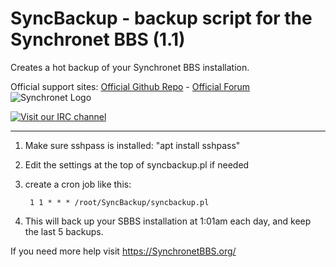 # SyncBackup - backup script for the Synchronet BBS (1.1)
Creates a hot backup of your Synchronet BBS installation.

Official support sites: [Official Github Repo](https://github.com/fstltna/SyncBackup) - [Official Forum](https://synchronetbbs.org/index.php/forum/syncbackup) ![Synchronet Logo](https://SynchronetBBS.org/SynchronetLogo.png) 

[![Visit our IRC channel](https://kiwiirc.com/buttons/irc.synchro.net/SynchronetFans.png)](https://kiwiirc.com/client/irc.synchro.net/?nick=guest|?#SynchronetFans)

---

1. Make sure sshpass is installed: "apt install sshpass"
2. Edit the settings at the top of syncbackup.pl if needed
3. create a cron job like this:

        1 1 * * * /root/SyncBackup/syncbackup.pl

4. This will back up your SBBS installation at 1:01am each day, and keep the last 5 backups.

If you need more help visit https://SynchronetBBS.org/
